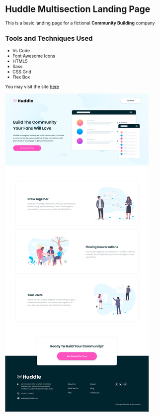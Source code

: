 # Huddle Multisection Landing Page
This is a basic landing page for a fictional **Community Building** company 

## Tools and Techniques Used
- Vs Code
- Font Awesome Icons
- HTML5
- Sass
- CSS Grid
- Flex Box

You may visit the site [here](roc.tanweer.github.io/huddleMultiSec)

![Site Preview](./images/desktop-design.jpg)

